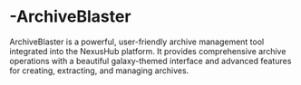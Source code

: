 # -ArchiveBlaster
ArchiveBlaster is a powerful, user-friendly archive management tool integrated into the NexusHub platform. It provides comprehensive archive operations with a beautiful galaxy-themed interface and advanced features for creating, extracting, and managing archives.
